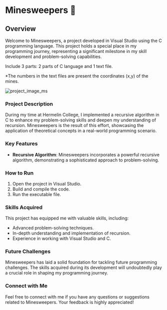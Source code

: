# Minesweepers 🚩

## Overview

Welcome to Minesweepers, a project developed in Visual Studio using the C programming language. This project holds a special place in my programming journey, representing a significant milestone in my skill development and problem-solving capabilities.

Include 3 parts: 2 parts of C language 
             and 1 text file.

*The numbers in the text files are present the coordinates (x,y) of the mines.

![project_image_ms]([https://raw.githubusercontent.com/007matan/PawPartner/refs/heads/main/paw_partner_pic_1.png](https://github.com/007matan/MineSweepers/blob/master/project_image_ms.png))

### Project Description

During my time at Hermelin College, I implemented a recursive algorithm in C to enhance my problem-solving skills and deepen my understanding of recursion. Minesweepers is the result of this effort, showcasing the application of theoretical concepts in a real-world programming scenario.

### Key Features

- **Recursive Algorithm**: Minesweepers incorporates a powerful recursive algorithm, demonstrating a sophisticated approach to problem-solving.

### How to Run

1. Open the project in Visual Studio.
2. Build and compile the code.
3. Run the executable file.

### Skills Acquired

This project has equipped me with valuable skills, including:
- Advanced problem-solving techniques.
- In-depth understanding and implementation of recursion.
- Experience in working with Visual Studio and C.

### Future Challenges

Minesweepers has laid a solid foundation for tackling future programming challenges. The skills acquired during its development will undoubtedly play a crucial role in shaping my programming journey.

### Connect with Me

Feel free to connect with me if you have any questions or suggestions related to Minesweepers. Your feedback is highly appreciated!

